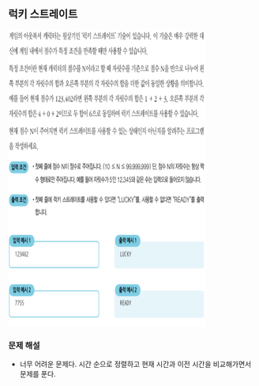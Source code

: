 ## 럭키 스트레이트
<div>
    <img src="image1.PNG" width="400" height="600">
</div>

### 문제 해설
- 너무 어려운 문제다. 시간 순으로 정렬하고 현재 시간과 이전 시간을 비교해가면서 문제를 푼다.
